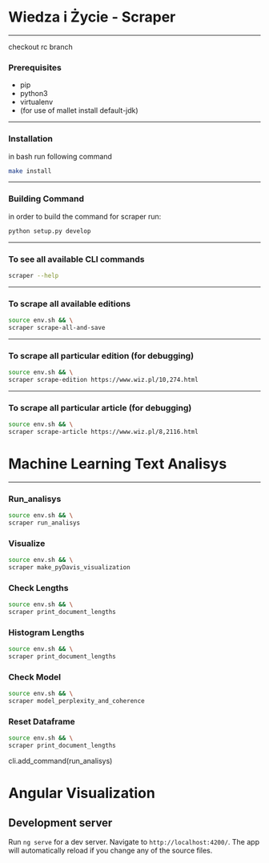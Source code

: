 
# Wiedza i Życie - Scraper

___________________________

checkout rc branch

### Prerequisites

* pip
* python3
* virtualenv
* (for use of mallet install default-jdk)
___________________________

### Installation

in bash run following command

```bash
make install
```
___________________________

### Building Command

in order to build the command for scraper run:

```bash
python setup.py develop
```
___________________________

### To see all available CLI commands


```bash
scraper --help
```
___________________________

### To scrape all available editions

```bash
source env.sh && \
scraper scrape-all-and-save
```
___________________________

### To scrape all particular edition (for debugging)

```bash
source env.sh && \
scraper scrape-edition https://www.wiz.pl/10,274.html
```
___________________________

### To scrape all particular article (for debugging)

```bash
source env.sh && \
scraper scrape-article https://www.wiz.pl/8,2116.html
```


# Machine Learning Text Analisys
___________________________


### Run_analisys

```bash
source env.sh && \
scraper run_analisys
```

### Visualize

```bash
source env.sh && \
scraper make_pyDavis_visualization
```

### Check Lengths

```bash
source env.sh && \
scraper print_document_lengths
```

### Histogram Lengths

```bash
source env.sh && \
scraper print_document_lengths
```

### Check Model

```bash
source env.sh && \
scraper model_perplexity_and_coherence
```

### Reset Dataframe

```bash
source env.sh && \
scraper print_document_lengths
```

cli.add_command(run_analisys)


# Angular Visualization


## Development server

Run `ng serve` for a dev server. Navigate to `http://localhost:4200/`. The app will automatically reload if you change any of the source files.

